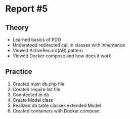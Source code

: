 # Report #5

## Theory

- Learned basics of PDO
- Understood redirected call in classes with inheritance
- Viewed ActiveRecord(AR) pattern
- Viewed Docker compose and how does it work

## Practice

1. Created main db.php file
2. Created require list file
3. Conntected to db
4. Create Model class
5. Realized db table classes extended Model
6. Created containers with Docker compose
